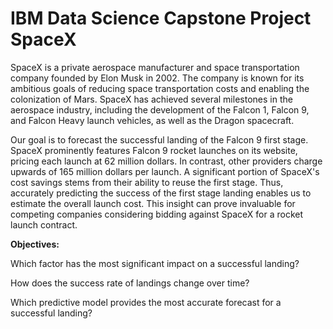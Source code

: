 # IBM Data Science Capstone Project SpaceX

SpaceX is a private aerospace manufacturer and space transportation company founded by Elon Musk in 2002. The company is known for its ambitious goals of reducing space transportation costs and enabling the colonization of Mars. SpaceX has achieved several milestones in the aerospace industry, including the development of the Falcon 1, Falcon 9, and Falcon Heavy launch vehicles, as well as the Dragon spacecraft.

Our goal is to forecast the successful landing of the Falcon 9 first stage. SpaceX prominently features Falcon 9 rocket launches on its website, pricing each launch at 62 million dollars. In contrast, other providers charge upwards of 165 million dollars per launch. A significant portion of SpaceX's cost savings stems from their ability to reuse the first stage. Thus, accurately predicting the success of the first stage landing enables us to estimate the overall launch cost. This insight can prove invaluable for competing companies considering bidding against SpaceX for a rocket launch contract.

**Objectives:**

Which factor has the most significant impact on a successful landing?

How does the success rate of landings change over time?

Which predictive model provides the most accurate forecast for a successful landing?
